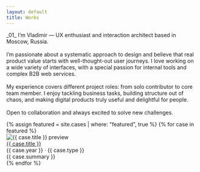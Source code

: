```yaml
---
layout: default
title: Works
---
```


<div class="container">
  <div class="intro-hero">
    <p>_01_
    I’m Vladimir — UX enthusiast and interaction architect based in Moscow, Russia.<br><br>
    I’m passionate about a systematic approach to design and believe that real product value starts with well-thought-out user journeys. I love working on a wide variety of interfaces, with a special passion for internal tools and complex B2B web services.<br><br>
    My experience covers different project roles: from solo contributor to core team member. I enjoy tackling business tasks, building structure out of chaos, and making digital products truly useful and delightful for people.<br><br>
    Open to collaboration and always excited to solve new challenges.
    </p>
  </div>
</div>
<div class="intro-divider"></div>
<!-- Главные кейсы -->
<div class="featured-cases">
  {% assign featured = site.cases | where: "featured", true %}
  {% for case in featured %}
    <div class="case-card">
      <div class="case-img-wrap">
   <img
  class="case-thumb"
  src="{{ site.baseurl }}{{ case.cover }}"
  alt="{{ case.title }} preview"
  data-images='{{ case.images | jsonify }}'
  data-index="0"
  onclick="openLightbox(this)"
>
      </div>
      <div class="case-meta">
        <a href="{{ case.url }}" class="case-title">{{ case.title }}</a>
        <div class="case-year">{{ case.year }} · {{ case.type }}</div>
        <div class="case-summary">{{ case.summary }}</div>
      </div>
    </div>
  {% endfor %}
</div>
<!-- Лайтбокс -->
<div id="lightbox" class="lightbox" style="display:none;">
  <div class="lightbox-bg" onclick="closeLightbox()"></div>
  <div class="lightbox-content">
    <button class="lightbox-close" onclick="closeLightbox()">&times;</button>
    <button class="lightbox-arrow left" onclick="lightboxPrev()">&larr;</button>
    <img id="lightbox-img" class="lightbox-img" src="">
    <button class="lightbox-arrow right" onclick="lightboxNext()">&rarr;</button>
    <div id="lightbox-caption" class="lightbox-caption"></div>
  </div>
</div>
